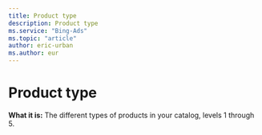 ```yaml
---
title: Product type
description: Product type
ms.service: "Bing-Ads"
ms.topic: "article"
author: eric-urban
ms.author: eur
---
```


# Product type

**What it is:**     The different types of products in your catalog, levels 1 through 5.


